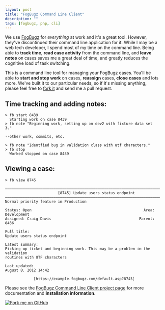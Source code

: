 ```yaml
---
layout: post
title: "FogBugz Command Line Client"
description: ""
tags: [fogbugz, php, cli]
---
```


We use [FogBugz][fb] for *everything* at work and it's a great tool. However, they've
discontinued their command line application for it. While I may be a web tech
developer, I spend most of my time on the command line. Being able to __track time__,
__read case activity__ from the command line, and __leave notes__ on cases saves me a great deal
of time, and greatly reduces the cognitive load of task switching.

This is a command line tool for managing your FogBugz cases. You'll be able to 
__start and stop work__ on cases, __reassign__ cases, __close cases__ and
lots more. We've built it to our particular needs, so if it's missing anything,
please feel free to [fork it][fbcli] and send me a pull request.

## Time tracking and adding notes:

    > fb start 8439
      Starting work on case 8439
    > fb note "Beginning work, setting up on dev2 with fixture data set 3."
    
    --other work, commits, etc.
    
    > fb note "Identfied bug in validation class with utf characters."
    > fb stop
      Worked stopped on case 8439

## Viewing a case:
    > fb view 8745
    
    ————————————————————————————————————————————————————————————————————————————————
                            [8745] Update users status endpoint                       
    ————————————————————————————————————————————————————————————————————————————————
    Normal priority feature in Production
    
    Status: Open                                                   Area: Development
    Assigned: Craig Davis                                        Parent: 8436
    
    Full title:
    Update users status endpoint
    
    Latest summary:
    Picking up ticket and beginning work. This may be a problem in the validation
    routines with UTF characters
    
    Last updated:
    August 8, 2012 14:42
    
                 [https://example.fogbugz.com/default.asp?8745]   


Please see the [FogBugz Command Line Client project page][fbcli] for more
documentation and __installation information__.


<a href="https://github.com/there4/fogbugz-php-cli" id="github">
  <img alt="Fork me on GitHub" src="http://s3.amazonaws.com/github/ribbons/forkme_right_darkblue_121621.png" />
</a>


[fb]: http://www.fogcreek.com/fogbugz/
[fbcli]: http://there4.github.com/fogbugz-php-cli/
